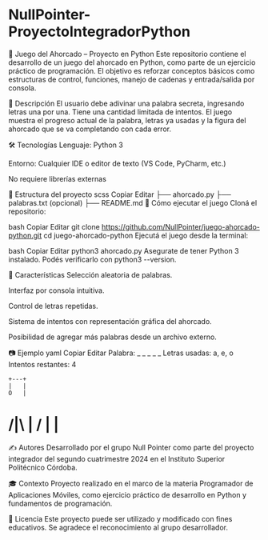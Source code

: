 # NullPointer-ProyectoIntegradorPython

🐍 Juego del Ahorcado – Proyecto en Python
Este repositorio contiene el desarrollo de un juego del ahorcado en Python, como parte de un ejercicio práctico de programación. El objetivo es reforzar conceptos básicos como estructuras de control, funciones, manejo de cadenas y entrada/salida por consola.

🎯 Descripción
El usuario debe adivinar una palabra secreta, ingresando letras una por una. Tiene una cantidad limitada de intentos. El juego muestra el progreso actual de la palabra, letras ya usadas y la figura del ahorcado que se va completando con cada error.

🛠️ Tecnologías
Lenguaje: Python 3

Entorno: Cualquier IDE o editor de texto (VS Code, PyCharm, etc.)

No requiere librerías externas

📁 Estructura del proyecto
scss
Copiar
Editar
├── ahorcado.py
├── palabras.txt (opcional)
├── README.md
🚀 Cómo ejecutar el juego
Cloná el repositorio:

bash
Copiar
Editar
git clone https://github.com/NullPointer/juego-ahorcado-python.git
cd juego-ahorcado-python
Ejecutá el juego desde la terminal:

bash
Copiar
Editar
python3 ahorcado.py
Asegurate de tener Python 3 instalado. Podés verificarlo con python3 --version.

🧠 Características
Selección aleatoria de palabras.

Interfaz por consola intuitiva.

Control de letras repetidas.

Sistema de intentos con representación gráfica del ahorcado.

Posibilidad de agregar más palabras desde un archivo externo.

📷 Ejemplo
yaml
Copiar
Editar
Palabra: _ _ _ _ _
Letras usadas: a, e, o
Intentos restantes: 4

    +---+
    |   |
    O   |
   /|\  |
   /    |
        |
  =========
✍️ Autores
Desarrollado por el grupo Null Pointer como parte del proyecto integrador del segundo cuatrimestre 2024 en el Instituto Superior Politécnico Córdoba.



🎓 Contexto
Proyecto realizado en el marco de la materia Programador de Aplicaciones Móviles, como ejercicio práctico de desarrollo en Python y fundamentos de programación.

📝 Licencia
Este proyecto puede ser utilizado y modificado con fines educativos. Se agradece el reconocimiento al grupo desarrollador.

